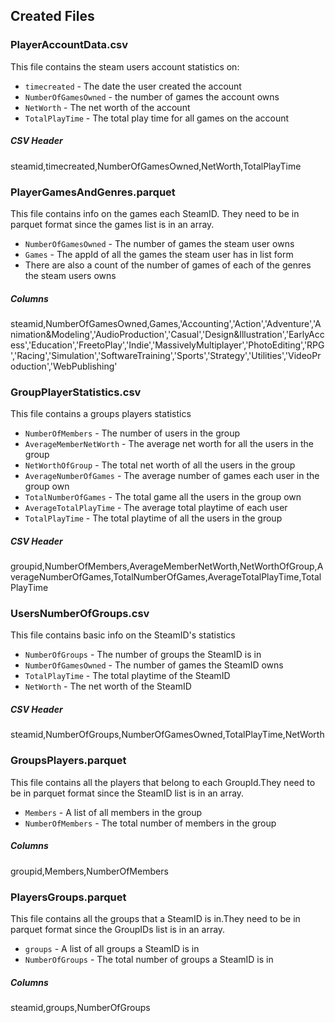 ## Created Files

### PlayerAccountData.csv

This file contains the steam users account statistics on:
* `timecreated` - The date the user created the account
* `NumberOfGamesOwned` - the number of games the account owns
* `NetWorth` - The net worth of the account
* `TotalPlayTime` - The total play time for all games on the account

##### CSV Header
steamid,timecreated,NumberOfGamesOwned,NetWorth,TotalPlayTime


### PlayerGamesAndGenres.parquet
This file contains info on the games each SteamID. They need to be in parquet format since the games list is in an array.
* `NumberOfGamesOwned` - The number of games the steam user owns
* `Games` - The appId of all the games the steam user has in list form
* There are also a count of the number of games of each of the genres the steam users owns

##### Columns
steamid,NumberOfGamesOwned,Games,'Accounting','Action','Adventure','Animation&Modeling','AudioProduction','Casual','Design&Illustration','EarlyAccess','Education','FreetoPlay','Indie','MassivelyMultiplayer','PhotoEditing','RPG','Racing','Simulation','SoftwareTraining','Sports','Strategy','Utilities','VideoProduction','WebPublishing'


### GroupPlayerStatistics.csv
This file contains a groups players statistics
* `NumberOfMembers` - The number of users in the group
* `AverageMemberNetWorth` - The average net worth for all the users in the group
* `NetWorthOfGroup` - The total net worth of all the users in the group
* `AverageNumberOfGames` - The average number of games each user in the group own
* `TotalNumberOfGames` - The total game all the users in the group own
* `AverageTotalPlayTime` - The average total playtime of each user
* `TotalPlayTime` - The total playtime of all the users in the group

##### CSV Header
groupid,NumberOfMembers,AverageMemberNetWorth,NetWorthOfGroup,AverageNumberOfGames,TotalNumberOfGames,AverageTotalPlayTime,TotalPlayTime


### UsersNumberOfGroups.csv
This file contains basic info on the SteamID's statistics
* `NumberOfGroups` - The number of groups the SteamID is in
* `NumberOfGamesOwned` - The number of games the SteamID owns
* `TotalPlayTime` - The total playtime of the SteamID
* `NetWorth` - The net worth of the SteamID

##### CSV Header
steamid,NumberOfGroups,NumberOfGamesOwned,TotalPlayTime,NetWorth

### GroupsPlayers.parquet
This file contains all the players that belong to each GroupId.They need to be in parquet format since the SteamID list is in an array.
* `Members` - A list of all members in the group
* `NumberOfMembers` - The total number of members in the group

##### Columns
groupid,Members,NumberOfMembers

### PlayersGroups.parquet
This file contains all the groups that a SteamID is in.They need to be in parquet format since the GroupIDs list is in an array.
* `groups` - A list of all groups a SteamID is in
* `NumberOfGroups` - The total number of groups a SteamID is in

##### Columns
steamid,groups,NumberOfGroups



